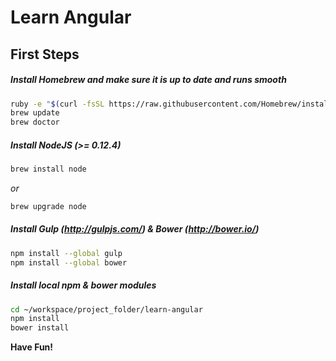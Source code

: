 # Learn Angular

## First Steps

##### Install Homebrew and make sure it is up to date and runs smooth

```bash
ruby -e "$(curl -fsSL https://raw.githubusercontent.com/Homebrew/install/master/install)"
brew update
brew doctor
```

##### Install NodeJS (>= 0.12.4)

```bash
brew install node
```

_or_

```bash
brew upgrade node
```

##### Install Gulp (http://gulpjs.com/) & Bower (http://bower.io/)

```bash
npm install --global gulp
npm install --global bower
```

##### Install local npm & bower modules

```bash
cd ~/workspace/project_folder/learn-angular
npm install
bower install
```

__Have Fun!__
